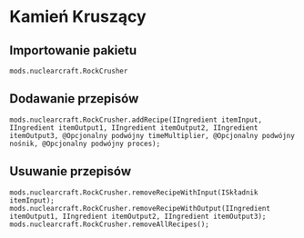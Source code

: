 # Kamień Kruszący

## Importowanie pakietu
`mods.nuclearcraft.RockCrusher`

## Dodawanie przepisów
```zenscript
mods.nuclearcraft.RockCrusher.addRecipe(IIngredient itemInput, IIngredient itemOutput1, IIngredient itemOutput2, IIngredient itemOutput3, @Opcjonalny podwójny timeMultiplier, @Opcjonalny podwójny nośnik, @Opcjonalny podwójny proces);
```

## Usuwanie przepisów
```zenscript
mods.nuclearcraft.RockCrusher.removeRecipeWithInput(ISkładnik itemInput);
mods.nuclearcraft.RockCrusher.removeRecipeWithOutput(IIngredient itemOutput1, IIngredient itemOutput2, IIngredient itemOutput3);
mods.nuclearcraft.RockCrusher.removeAllRecipes();
```